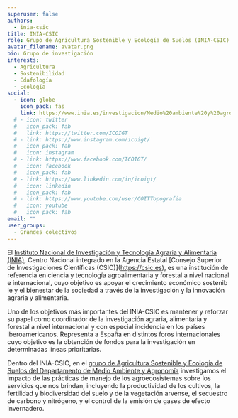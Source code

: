 ```yaml
---
superuser: false
authors:
  - inia-csic
title: INIA-CSIC
role: Grupo de Agricultura Sostenible y Ecología de Suelos (INIA-CSIC)
avatar_filename: avatar.png
bio: Grupo de investigación
interests:
  - Agricultura
  - Sostenibilidad
  - Edafología
  - Ecología
social:
  - icon: globe
    icon_pack: fas
    link: https://www.inia.es/investigacion/Medio%20ambiente%20y%20agronomia/Agronom%C3%ADa
  # - icon: twitter
  #   icon_pack: fab
  #   link: https://twitter.com/ICOIGT
  # - link: https://www.instagram.com/icoigt/
  #   icon_pack: fab
  #   icon: instagram
  # - link: https://www.facebook.com/ICOIGT/
  #   icon: facebook
  #   icon_pack: fab
  # - link: https://www.linkedin.com/in/icoigt/
  #   icon: linkedin
  #   icon_pack: fab
  # - link: https://www.youtube.com/user/COITTopografia
  #   icon: youtube
  #   icon_pack: fab
email: ""
user_groups:
  - Grandes colectivos
---
```


​​​​​​​​​​​​​​​​​​​​​​​​​​​​​​​​​​​​​​​​​​​​​​​​​​​​​​​​​​​​​​​​​​​​​​​​​​​​​​​​​​​​​​​​​​​​​​​​​​​​​​​​​​​​​​​​El [Instituto Nacional de Investigación y Tecnología Agraria y Alimentaria (INIA)](https://inia.es), Centro Nacional integrado en la Agencia Estatal [Consejo Superior de Investigaciones Científicas (CSIC)]​(https://csic.es), ​es una institución de referencia en ciencia y tecnología agroalimentaria y forestal a nivel nacional e internacional, cuyo objetivo es apoyar el crecimiento económico sostenib​le y el bienestar de la sociedad a través de la investigación y la innovación agraria y alimentaria.​

Uno de los objetivos más importantes del INIA-CSIC es mantener y reforzar su papel como coordinador de la investigación agraria, alimentaria y forestal a nivel internacional y con especial incidencia en los países iberoamericanos. Representa a España en distintos foros internacionales cuyo objetivo es la obtención de fondos para la investigación en determinadas líneas prioritarias.

Dentro del INIA-CSIC, en el [grupo de Agricultura Sostenible y Ecología de Suelos del Departamento de Medio Ambiente y Agronomía](https://www.inia.es/investigacion/Medio%20ambiente%20y%20agronomia/Agronom%C3%ADa/) investigamos el impacto de las prácticas de manejo de los agroecosistemas sobre los servicios que nos brindan, incluyendo la productividad de los cultivos, la fertilidad y biodiversidad del suelo y de la vegetación arvense, el secuestro de carbono y nitrógeno, y el control de la emisión de gases de efecto invernadero.​
